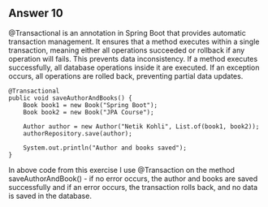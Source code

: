 ## Answer 10
@Transactional is an annotation in Spring Boot that provides automatic transaction management. It ensures that a method executes within a single transaction, meaning either all operations succeeded or rollback if any operation will fails. This prevents data inconsistency. If a method executes successfully, all database operations inside it are executed.
If an exception occurs, all operations are rolled back, preventing partial data updates.


    @Transactional
    public void saveAuthorAndBooks() {
        Book book1 = new Book("Spring Boot");
        Book book2 = new Book("JPA Course");
        
        Author author = new Author("Netik Kohli", List.of(book1, book2));
        authorRepository.save(author);
        
        System.out.println("Author and books saved");
    }

In above code from this exercise I use @Transaction on the method saveAuthorAndBook() - if no error occurs, the author and books are saved successfully and if an error occurs, the transaction rolls back, and no data is saved in the database.
